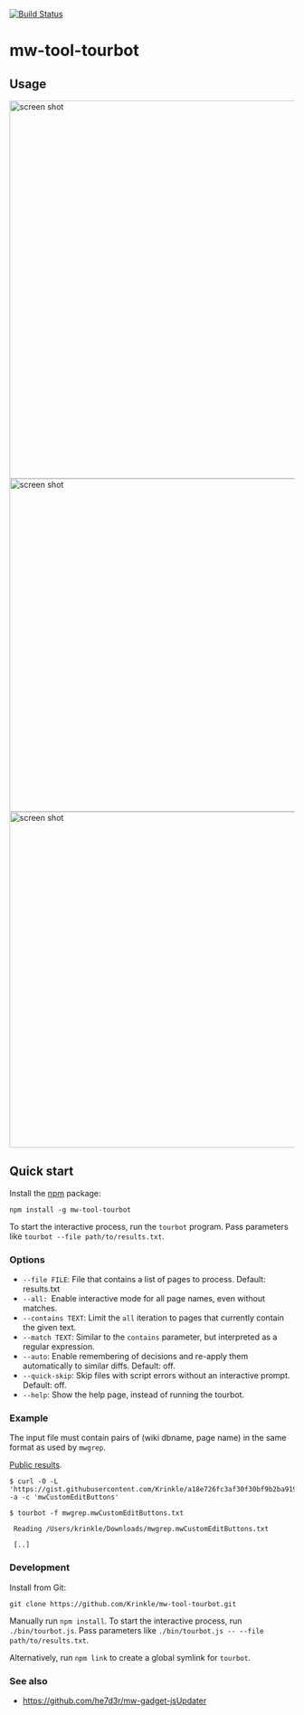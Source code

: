 [![Build Status](https://travis-ci.org/Krinkle/mw-tool-tourbot.svg?branch=master)](https://travis-ci.org/Krinkle/mw-tool-tourbot)

# mw-tool-tourbot

## Usage

<img width="668" alt="screen shot" src="https://cloud.githubusercontent.com/assets/156867/24174412/b148335c-0e4d-11e7-9ef4-ada243de1fe7.png">
<img width="589" alt="screen shot" src="https://cloud.githubusercontent.com/assets/156867/24174411/b14480c2-0e4d-11e7-8fcb-1c794d22f310.png">
<img width="594" alt="screen shot" src="https://cloud.githubusercontent.com/assets/156867/16357410/220259be-3af6-11e6-9479-c4205972e3bf.png">

## Quick start

Install the [npm](https://npmjs.org/) package:

```
npm install -g mw-tool-tourbot
```

To start the interactive process, run the `tourbot` program.
Pass parameters like `tourbot --file path/to/results.txt`.

### Options

* `--file FILE`: File that contains a list of pages to process. Default: results.txt
* `--all: `Enable interactive mode for all page names, even without matches.
* `--contains TEXT`: Limit the `all` iteration to pages that currently contain the given text.
* `--match TEXT`: Similar to the `contains` parameter, but interpreted as a regular expression.
* `--auto`: Enable remembering of decisions and re-apply them automatically to similar diffs. Default: off.
* `--quick-skip`: Skip files with script errors without an interactive prompt. Default: off.
* `--help`: Show the help page, instead of running the tourbot.

### Example

The input file must contain pairs of (wiki dbname, page name) in the same format as used by `mwgrep`.

[Public results](https://gist.github.com/Krinkle/a18e726fc3af30f30bf9b2ba919820b5).

```
$ curl -O -L 'https://gist.githubusercontent.com/Krinkle/a18e726fc3af30f30bf9b2ba919820b5/raw/b32b7c3fd646f0ef3f1ba865f1c342d23195c5f5/mwgrep.mwCustomEditButtons.txt -a -c 'mwCustomEditButtons'

$ tourbot -f mwgrep.mwCustomEditButtons.txt

 Reading /Users/krinkle/Downloads/mwgrep.mwCustomEditButtons.txt

 [..]
```

### Development

Install from Git:

```
git clone https://github.com/Krinkle/mw-tool-tourbot.git
````

Manually run `npm install`. To start the interactive process, run `./bin/tourbot.js`.
Pass parameters like `./bin/tourbot.js -- --file path/to/results.txt`.

Alternatively, run `npm link` to create a global symlink for `tourbot`.

### See also
* https://github.com/he7d3r/mw-gadget-jsUpdater
